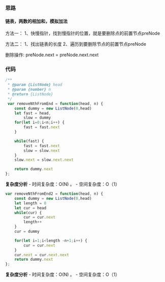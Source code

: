 ### 思路

#### 链表，两数的相加和，模拟加法
方法一：
1、快慢指针，找到慢指针的位置，就是要删除点的前置节点preNode

方法二：
1、找出链表的长度
2、遍历到要删除节点的前置节点preNode

删除操作:
preNode.next = preNode.next.next

### 代码

```js
/**
 * @param {ListNode} head
 * @param {number} n
 * @return {ListNode}
 */
 var removeNthFromEnd = function(head, n) {
    const dummy = new ListNode(0,head)
    let fast = head,
        slow = dummy
    for(let i=0;i<n;i++) {
        fast = fast.next
    }

    while(fast) {
        fast = fast.next
        slow = slow.next
    }
    slow.next = slow.next.next

    return dummy.next
};
```

**复杂度分析** - 时间复杂度：O(N) 。 - 空间复杂度：O（1）

```js
var removeNthFromEnd2 = function(head, n) {
    const dummy = new ListNode(0,head) 
    let length = 0
    let cur = head
    while(cur) {
        cur = cur.next
        length++
    }
    cur = dummy

    for(let i=1;i<length -n+1;i++) {
        cur = cur.next
    }
    cur.next = cur.next.next
    return dummy.next
};
```

**复杂度分析** - 时间复杂度：O(N) 。 - 空间复杂度：O（1）
